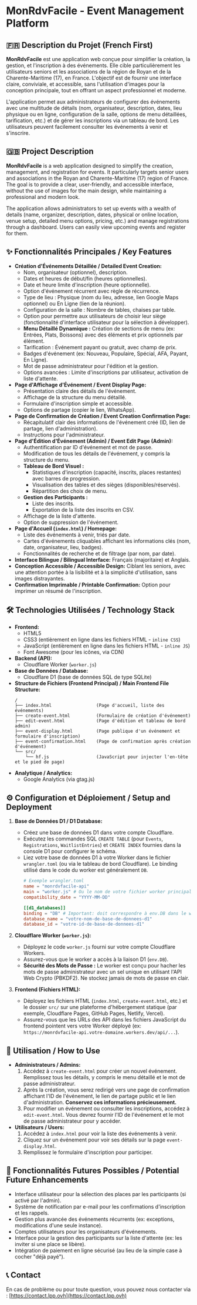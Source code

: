 # MonRdvFacile - Event Management Platform

## 🇫🇷 Description du Projet (French First)

**MonRdvFacile** est une application web conçue pour simplifier la création, la gestion, et l'inscription à des événements. Elle cible particulièrement les utilisateurs seniors et les associations de la région de Royan et de la Charente-Maritime (17), en France. L'objectif est de fournir une interface claire, conviviale, et accessible, sans l'utilisation d'images pour la conception principale, tout en offrant un aspect professionnel et moderne.

L'application permet aux administrateurs de configurer des événements avec une multitude de détails (nom, organisateur, description, dates, lieu physique ou en ligne, configuration de la salle, options de menu détaillées, tarification, etc.) et de gérer les inscriptions via un tableau de bord. Les utilisateurs peuvent facilement consulter les événements à venir et s'inscrire.

## 🇬🇧 Project Description

**MonRdvFacile** is a web application designed to simplify the creation, management, and registration for events. It particularly targets senior users and associations in the Royan and Charente-Maritime (17) region of France. The goal is to provide a clear, user-friendly, and accessible interface, without the use of images for the main design, while maintaining a professional and modern look.

The application allows administrators to set up events with a wealth of details (name, organizer, description, dates, physical or online location, venue setup, detailed menu options, pricing, etc.) and manage registrations through a dashboard. Users can easily view upcoming events and register for them.

## ✨ Fonctionnalités Principales / Key Features

* **Création d'Événements Détaillée / Detailed Event Creation:**
    * Nom, organisateur (optionnel), description.
    * Dates et heures de début/fin (heures optionnelles).
    * Date et heure limite d'inscription (heure optionnelle).
    * Option d'événement récurrent avec règle de récurrence.
    * Type de lieu : Physique (nom du lieu, adresse, lien Google Maps optionnel) ou En Ligne (lien de la réunion).
    * Configuration de la salle : Nombre de tables, chaises par table.
    * Option pour permettre aux utilisateurs de choisir leur siège (fonctionnalité d'interface utilisateur pour la sélection à développer).
    * **Menu Détaillé Dynamique :** Création de sections de menu (ex: Entrées, Plats, Boissons) avec des éléments et prix optionnels par élément.
    * Tarification : Événement payant ou gratuit, avec champ de prix.
    * Badges d'événement (ex: Nouveau, Populaire, Spécial, AFA, Payant, En Ligne).
    * Mot de passe administrateur pour l'édition et la gestion.
    * Options avancées : Limite d'inscriptions par utilisateur, activation de liste d'attente.
* **Page d'Affichage d'Événement / Event Display Page:**
    * Présentation claire des détails de l'événement.
    * Affichage de la structure du menu détaillé.
    * Formulaire d'inscription simple et accessible.
    * Options de partage (copier le lien, WhatsApp).
* **Page de Confirmation de Création / Event Creation Confirmation Page:**
    * Récapitulatif clair des informations de l'événement créé (ID, lien de partage, lien d'administration).
    * Instructions pour l'administrateur.
* **Page d'Édition d'Événement (Admin) / Event Edit Page (Admin):**
    * Authentification par ID d'événement et mot de passe.
    * Modification de tous les détails de l'événement, y compris la structure du menu.
    * **Tableau de Bord Visuel :**
        * Statistiques d'inscription (capacité, inscrits, places restantes) avec barres de progression.
        * Visualisation des tables et des sièges (disponibles/réservés).
        * Répartition des choix de menu.
    * **Gestion des Participants :**
        * Liste des inscrits.
        * Exportation de la liste des inscrits en CSV.
    * Affichage de la liste d'attente.
    * Option de suppression de l'événement.
* **Page d'Accueil (`index.html`) / Homepage:**
    * Liste des événements à venir, triés par date.
    * Cartes d'événements cliquables affichant les informations clés (nom, date, organisateur, lieu, badges).
    * Fonctionnalités de recherche et de filtrage (par nom, par date).
* **Interface Bilingue / Bilingual Interface:** Français (majoritaire) et Anglais.
* **Conception Accessible / Accessible Design:** Ciblant les seniors, avec une attention portée à la lisibilité et à la simplicité d'utilisation, sans images distrayantes.
* **Confirmation Imprimable / Printable Confirmation:** Option pour imprimer un résumé de l'inscription.

## 🛠️ Technologies Utilisées / Technology Stack

* **Frontend:**
    * HTML5
    * CSS3 (entièrement en ligne dans les fichiers HTML - `inline CSS`)
    * JavaScript (entièrement en ligne dans les fichiers HTML - `inline JS`)
    * Font Awesome (pour les icônes, via CDN)
* **Backend (API):**
    * Cloudflare Worker (`worker.js`)
* **Base de Données / Database:**
    * Cloudflare D1 (base de données SQL de type SQLite)
* **Structure de Fichiers (Frontend Principal) / Main Frontend File Structure:**
    ```
    /
    ├── index.html                 (Page d'accueil, liste des événements)
    ├── create-event.html          (Formulaire de création d'événement)
    ├── edit-event.html            (Page d'édition et tableau de bord admin)
    ├── event-display.html         (Page publique d'un événement et formulaire d'inscription)
    ├── event-confirmation.html    (Page de confirmation après création d'événement)
    └── src/
        └── hf.js                  (JavaScript pour injecter l'en-tête et le pied de page)
    ```
* **Analytique / Analytics:**
    * Google Analytics (via gtag.js)

## ⚙️ Configuration et Déploiement / Setup and Deployment

1.  **Base de Données D1 / D1 Database:**
    * Créez une base de données D1 dans votre compte Cloudflare.
    * Exécutez les commandes SQL `CREATE TABLE` (pour `Events`, `Registrations`, `WaitlistEntries`) et `CREATE INDEX` fournies dans la console D1 pour configurer le schéma.
    * Liez votre base de données D1 à votre Worker dans le fichier `wrangler.toml` (ou via le tableau de bord Cloudflare). Le binding utilisé dans le code du worker est généralement `DB`.
        ```toml
        # Exemple wrangler.toml
        name = "monrdvfacile-api"
        main = "worker.js" # Ou le nom de votre fichier worker principal
        compatibility_date = "YYYY-MM-DD"

        [[d1_databases]]
        binding = "DB" # Important: doit correspondre à env.DB dans le worker
        database_name = "votre-nom-de-base-de-donnees-d1"
        database_id = "votre-id-de-base-de-donnees-d1"
        ```

2.  **Cloudflare Worker (`worker.js`):**
    * Déployez le code `worker.js` fourni sur votre compte Cloudflare Workers.
    * Assurez-vous que le worker a accès à la liaison D1 (`env.DB`).
    * **Sécurité des Mots de Passe :** Le worker est conçu pour hacher les mots de passe administrateur avec un sel unique en utilisant l'API Web Crypto (PBKDF2). Ne stockez jamais de mots de passe en clair.

3.  **Frontend (Fichiers HTML):**
    * Déployez les fichiers HTML (`index.html`, `create-event.html`, etc.) et le dossier `src/` sur une plateforme d'hébergement statique (par exemple, Cloudflare Pages, GitHub Pages, Netlify, Vercel).
    * Assurez-vous que les URLs des API dans les fichiers JavaScript du frontend pointent vers votre Worker déployé (ex: `https://monrdvfacile-api.votre-domaine.workers.dev/api/...`).

## 🚀 Utilisation / How to Use

* **Administrateurs / Admins:**
    1.  Accédez à `create-event.html` pour créer un nouvel événement. Remplissez tous les détails, y compris le menu détaillé et le mot de passe administrateur.
    2.  Après la création, vous serez redirigé vers une page de confirmation affichant l'ID de l'événement, le lien de partage public et le lien d'administration. **Conservez ces informations précieusement.**
    3.  Pour modifier un événement ou consulter les inscriptions, accédez à `edit-event.html`. Vous devrez fournir l'ID de l'événement et le mot de passe administrateur pour y accéder.
* **Utilisateurs / Users:**
    1.  Accédez à `index.html` pour voir la liste des événements à venir.
    2.  Cliquez sur un événement pour voir ses détails sur la page `event-display.html`.
    3.  Remplissez le formulaire d'inscription pour participer.

## 🔮 Fonctionnalités Futures Possibles / Potential Future Enhancements

* Interface utilisateur pour la sélection des places par les participants (si activé par l'admin).
* Système de notification par e-mail pour les confirmations d'inscription et les rappels.
* Gestion plus avancée des événements récurrents (ex: exceptions, modifications d'une seule instance).
* Comptes utilisateurs pour les organisateurs d'événements.
* Interface pour la gestion des participants sur la liste d'attente (ex: les inviter si une place se libère).
* Intégration de paiement en ligne sécurisé (au lieu de la simple case à cocher "déjà payé").

## 📞 Contact

En cas de problème ou pour toute question, vous pouvez nous contacter via : [https://contact.lpp.ovh](https://contact.lpp.ovh)
